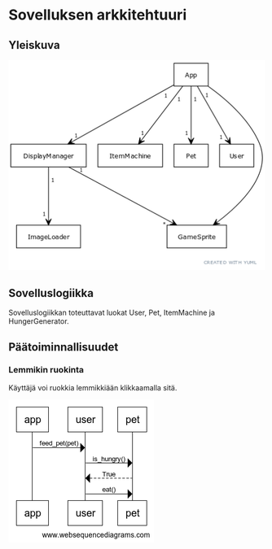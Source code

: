 # Sovelluksen arkkitehtuuri

## Yleiskuva
![Arkkitehtuuri](/dokumentaatio/kuvat/uml-1.png)

## Sovelluslogiikka

Sovelluslogiikkan toteuttavat luokat User, Pet, ItemMachine ja HungerGenerator.

## Päätoiminnallisuudet

### Lemmikin ruokinta
Käyttäjä voi ruokkia lemmikkiään klikkaamalla sitä.  

![Lemmikin ruokinta](/dokumentaatio/kuvat/sekvenssi1.png)
